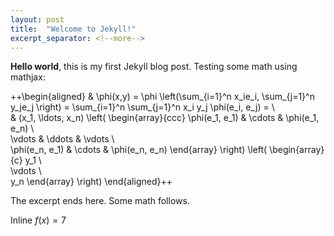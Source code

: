 ```yaml
---
layout: post
title:  "Welcome to Jekyll!"
excerpt_separator: <!--more-->
---
```


**Hello world**, this is my first Jekyll blog post. Testing some math using mathjax:


++\begin{aligned}
  & \phi(x,y) = \phi \left(\sum_{i=1}^n x_ie_i, \sum_{j=1}^n y_je_j \right)
  = \sum_{i=1}^n \sum_{j=1}^n x_i y_j \phi(e_i, e_j) = \\\
  & (x_1, \ldots, x_n) \left( \begin{array}{ccc}
      \phi(e_1, e_1) & \cdots & \phi(e_1, e_n) \\\
      \vdots & \ddots & \vdots \\\
      \phi(e_n, e_1) & \cdots & \phi(e_n, e_n)
    \end{array} \right)
  \left( \begin{array}{c}
      y_1 \\\
      \vdots \\\
      y_n
    \end{array} \right)
\end{aligned}++


The excerpt ends here. Some math follows.

<!--more-->

Inline $f(x)=7$